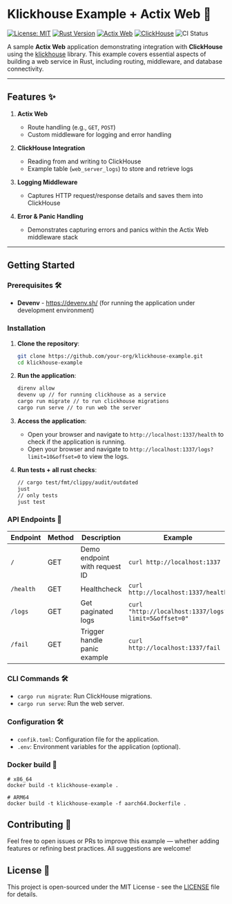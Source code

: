 # Klickhouse Example + Actix Web 🚀

[![License: MIT](https://img.shields.io/badge/License-MIT-yellow.svg)](https://opensource.org/licenses/MIT)
[![Rust Version](https://img.shields.io/badge/Rust-1.83%2B-blue.svg)](https://www.rust-lang.org/)
[![Actix Web](https://img.shields.io/badge/Actix%20Web-4.9-brightgreen.svg)](https://actix.rs/)
[![ClickHouse](https://img.shields.io/badge/ClickHouse-24.3.7%2B-orange.svg)](https://clickhouse.com/)
![CI Status](https://img.shields.io/badge/build-passing-brightgreen)

A sample **Actix Web** application demonstrating integration with **ClickHouse** using the [klickhouse](https://github.com/katanacap/klickhouse) library. This example covers essential aspects of building a web service in Rust, including routing, middleware, and database connectivity.

---

## Features ✨

1. **Actix Web**  
   - Route handling (e.g., `GET`, `POST`)
   - Custom middleware for logging and error handling

2. **ClickHouse Integration**  
   - Reading from and writing to ClickHouse
   - Example table (`web_server_logs`) to store and retrieve logs

3. **Logging Middleware**  
   - Captures HTTP request/response details and saves them into ClickHouse

4. **Error & Panic Handling**  
   - Demonstrates capturing errors and panics within the Actix Web middleware stack

---

## Getting Started

### Prerequisites 🛠️
- **Devenv** - https://devenv.sh/ (for running the application under development environment)

### Installation

1. **Clone the repository**:
   ```bash
   git clone https://github.com/your-org/klickhouse-example.git
   cd klickhouse-example
   ```

2. **Run the application**:
   ```bash
   direnv allow
   devenv up // for running clickhouse as a service
   cargo run migrate // to run clickhouse migrations
   cargo run serve // to run web the server
   ```

3. **Access the application**:
   - Open your browser and navigate to `http://localhost:1337/health` to check if the application is running.
   - Open your browser and navigate to `http://localhost:1337/logs?limit=10&offset=0` to view the logs.
  
4. **Run tests + all rust checks**:
   ```bash
   // cargo test/fmt/clippy/audit/outdated
   just
   // only tests
   just test
   ```


### API Endpoints 📡

| Endpoint     | Method	  | Description                   | Example                             |
|--------------|----------|-------------------------------|-------------------------------------|
| `/`          | GET      | Demo endpoint with request ID | `curl http://localhost:1337`        |
| `/health`    | GET      | Healthcheck                   | `curl http://localhost:1337/health` |
| `/logs`      | GET      | Get paginated logs            | `curl "http://localhost:1337/logs?limit=5&offset=0"` |
| `/fail`      | GET      | Trigger handle panic example  | `curl http://localhost:1337/fail` |

### CLI Commands 🛠️
- `cargo run migrate`: Run ClickHouse migrations.
- `cargo run serve`: Run the web server.

### Configuration 🛠️
- `confik.toml`: Configuration file for the application.
- `.env`: Environment variables for the application (optional).

### Docker build 🐳
```shell
# x86_64
docker build -t klickhouse-example .

# ARM64
docker build -t klickhouse-example -f aarch64.Dockerfile .
```

## Contributing 🤝

Feel free to open issues or PRs to improve this example — whether adding features or refining best practices. All suggestions are welcome!

## License 📄

This project is open-sourced under the MIT License - see the [LICENSE](LICENSE) file for details.
